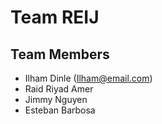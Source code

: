 # Team REIJ

## Team Members

- Ilham Dinle (Ilham@email.com)
- Raid Riyad Amer  
- Jimmy Nguyen  
- Esteban Barbosa
